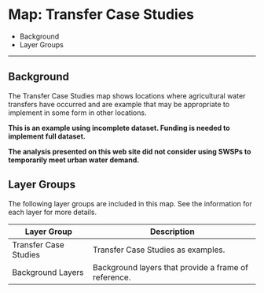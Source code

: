 # Map: Transfer Case Studies

* Background
* Layer Groups

-------------

## Background

The Transfer Case Studies map shows locations where agricultural water transfers have occurred
and are example that may be appropriate to implement in some form in other locations.

**This is an example using incomplete dataset.  Funding is needed to implement full dataset.**

**The analysis presented on this web site did not consider using SWSPs to temporarily meet urban water demand.**

## Layer Groups

The following layer groups are included in this map.
See the information for each layer for more details.

| **Layer Group** | **Description** |
| -- | -- |
| Transfer Case Studies | Transfer Case Studies as examples. |
| Background Layers | Background layers that provide a frame of reference. |
